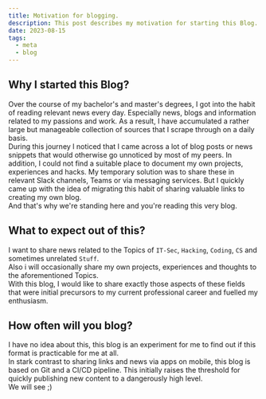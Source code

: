 ```yaml
---
title: Motivation for blogging.
description: This post describes my motivation for starting this Blog.
date: 2023-08-15
tags:
  - meta
  - blog
---
```


## Why I started this Blog?
Over the course of my bachelor's and master's degrees, I got into the habit of reading relevant news every day.
Especially news, blogs and information related to my passions and work.
As a result, I have accumulated a rather large but manageable collection of sources that I scrape through on a daily basis.  
During this journey I noticed that I came across a lot of blog posts or news snippets that would otherwise go unnoticed by most of my peers.
In addition, I could not find a suitable place to document my own projects, experiences and hacks.
My temporary solution was to share these in relevant Slack channels, Teams or via messaging services.
But I quickly came up with the idea of migrating this habit of sharing valuable links to creating my own blog.  
And that's why we're standing here and you're reading this very blog.

## What to expect out of this?
I want to share news related to the Topics of `IT-Sec`, `Hacking`, `Coding`, `CS` and sometimes unrelated `Stuff`.  
Also i will occasionally share my own projects, experiences and thoughts to the aforementioned Topics.  
With this blog, I would like to share exactly those aspects of these fields that were initial precursors to my current professional career and fuelled my enthusiasm.

## How often will you blog?
I have no idea about this, this blog is an experiment for me to find out if this format is practicable for me at all.  
In stark contrast to sharing links and news via apps on mobile, this blog is based on Git and a CI/CD pipeline.
This initially raises the threshold for quickly publishing new content to a dangerously high level.  
We will see ;)